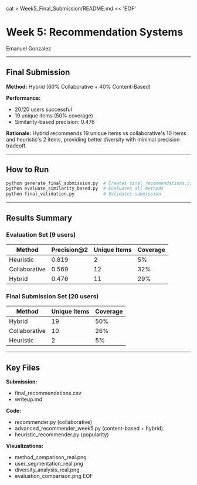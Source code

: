 cat > Week5_Final_Submission/README.md << 'EOF'
# Week 5: Recommendation Systems

Emanuel Gonzalez

---

## Final Submission

**Method:** Hybrid (60% Collaborative + 40% Content-Based)

**Performance:**
- 20/20 users successful
- 19 unique items (50% coverage)
- Similarity-based precision: 0.476

**Rationale:** Hybrid recommends 19 unique items vs collaborative's 10 items and heuristic's 2 items, providing better diversity with minimal precision tradeoff.

---

## How to Run
```bash
python generate_final_submission.py  # Creates final_recommendations.csv
python evaluate_similarity_based.py  # Evaluates all methods
python final_validation.py           # Validates submission
```

---

## Results Summary

### Evaluation Set (9 users)

| Method | Precision@2 | Unique Items | Coverage |
|--------|-------------|--------------|----------|
| Heuristic | 0.819 | 2 | 5% |
| Collaborative | 0.569 | 12 | 32% |
| Hybrid | 0.476 | 11 | 29% |

### Final Submission Set (20 users)

| Method | Unique Items | Coverage |
|--------|--------------|----------|
| Hybrid | 19 | 50% |
| Collaborative | 10 | 26% |
| Heuristic | 2 | 5% |

---

## Key Files

**Submission:**
- final_recommendations.csv
- writeup.md

**Code:**
- recommender.py (collaborative)
- advanced_recommender_week5.py (content-based + hybrid)
- heuristic_recommender.py (popularity)

**Visualizations:**
- method_comparison_real.png
- user_segmentation_real.png
- diversity_analysis_real.png
- evaluation_comparison.png
EOF